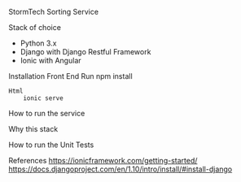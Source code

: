 StormTech Sorting Service

Stack of choice

- Python 3.x
- Django with Django Restful Framework
- Ionic with Angular

Installation
	Front End
		Run npm install
		
	Html
		ionic serve	

How to run the service

Why this stack

How to run the Unit Tests

References 
https://ionicframework.com/getting-started/
https://docs.djangoproject.com/en/1.10/intro/install/#install-django

